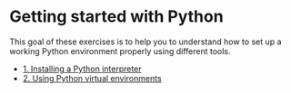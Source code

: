 # Getting started with Python

This goal of these exercises is to help you to understand how to set up a working Python environment properly using different tools.

- [1. Installing a Python interpreter](./1-Install-python.md)
- [2. Using Python virtual environments](./2-Using-venvs.md)
